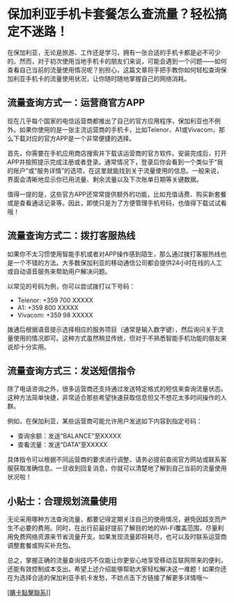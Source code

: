 # 保加利亚手机卡套餐怎么查流量？轻松搞定不迷路！

在保加利亚，无论是旅游、工作还是学习，拥有一张合适的手机卡都是必不可少的。然而，对于初次使用当地手机卡的朋友们来说，可能会遇到一个问题——如何查看自己当前的流量使用情况呢？别担心，这篇文章将手把手教你如何轻松查询保加利亚手机卡的流量使用状况，让你随时随地掌握自己的网络消耗。

## 流量查询方式一：运营商官方APP

现在几乎每个国家的电信运营商都推出了自己的官方应用程序，保加利亚也不例外。如果你使用的是一张主流运营商的手机卡，比如Telenor、A1或Vivacom，那么下载对应的官方APP是一个非常便捷的选择。

首先，你需要在手机应用商店搜索并下载该运营商的官方软件。安装完成后，打开APP并按照提示完成注册或者登录。通常情况下，登录后你会看到一个类似于“我的账户”或“服务详情”的选项，在这里就能找到关于流量使用的信息。一般来说，界面会清晰地显示你已用流量、剩余流量以及下次账单日期等关键数据。

值得一提的是，这些官方APP还常常提供额外的功能，比如充值话费、购买新套餐或是查看通话记录等。因此，即使只是为了方便管理手机号码，也值得下载试试看哦！

## 流量查询方式二：拨打客服热线

如果你不太习惯使用智能手机或者对APP操作感到陌生，那么通过拨打客服热线也是一个不错的方法。大多数保加利亚的移动通信公司都会提供24小时在线的人工或自动语音服务来帮助用户解决问题。

以常见的号码为例，你可以尝试拨打以下号码：
- Telenor: +359 700 XXXXX
- A1: +359 800 XXXXX
- Vivacom: +359 98 XXXXX

拨通后根据语音提示选择相应的服务项目（通常是输入数字键），然后询问关于流量使用的情况即可。这种方式虽然稍显传统，但对于不熟悉智能手机功能的朋友来说却十分实用。

## 流量查询方式三：发送短信指令

除了电话咨询之外，很多运营商还支持通过发送特定格式的短信来查询流量状态。这种方法简单快捷，非常适合那些希望快速获取信息但又不想花太多时间操作的人群。

例如，在保加利亚，某些运营商可能允许用户发送如下内容到指定号码：
- 查询余额：发送“BALANCE”至XXXXX
- 查看流量：发送“DATA”至XXXXX

具体指令可以根据不同运营商的要求进行调整，请务必提前查阅官方网站或联系客服获取准确信息。一旦收到回复消息，你就可以清楚地了解到自己当前的流量使用状况啦！

## 小贴士：合理规划流量使用

无论采用哪种方法查询流量，都要记得定期关注自己的使用情况，避免因超支而产生不必要的费用。同时，在出行前最好提前了解目的地的Wi-Fi覆盖范围，尽量利用免费网络资源来节省流量开支。如果发现流量即将耗尽，也可以及时联系运营商调整套餐或购买补充包。

总之，掌握正确的流量查询技巧不仅能让你更安心地享受移动互联网带来的便利，还能有效控制成本支出。希望上述介绍能够帮助大家轻松解决这一难题！如果你还在为选择合适的保加利亚手机卡发愁，不妨点击下方链接了解更多详情哦～

[[購卡點擊聯系](https://t.me/s/esim1088)]]